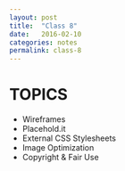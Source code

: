 ```yaml
---
layout: post
title:  "Class 8"
date:   2016-02-10
categories: notes
permalink: class-8
---
```


# TOPICS

 + Wireframes
 + Placehold.it
 + External CSS Stylesheets
 + Image Optimization
 + Copyright & Fair Use